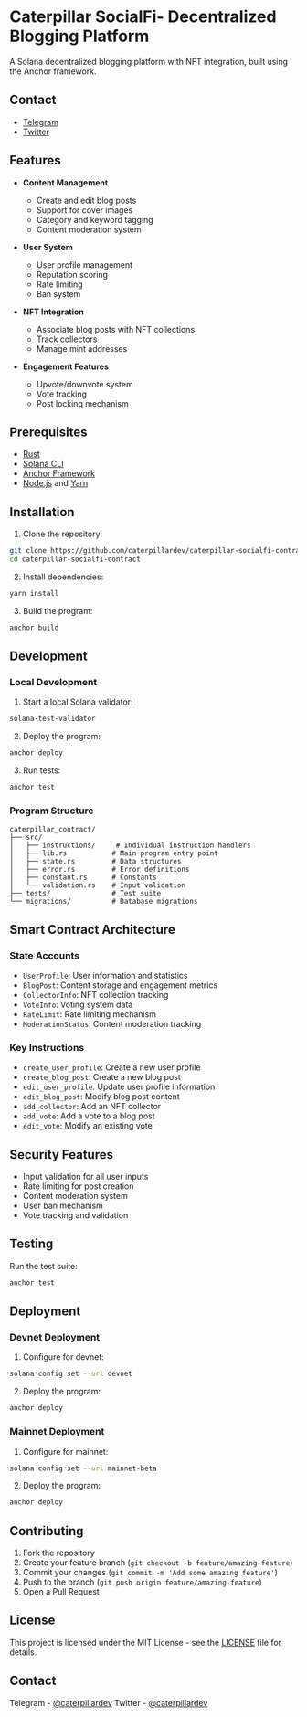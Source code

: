 # Caterpillar SocialFi- Decentralized Blogging Platform

A Solana decentralized blogging platform with NFT integration, built using the Anchor framework.

## Contact

  - [Telegram](https://t.me/roswellecho)
  - [Twitter](https://x.com/roswellecho)

## Features

- **Content Management**
  - Create and edit blog posts
  - Support for cover images
  - Category and keyword tagging
  - Content moderation system

- **User System**
  - User profile management
  - Reputation scoring
  - Rate limiting
  - Ban system

- **NFT Integration**
  - Associate blog posts with NFT collections
  - Track collectors
  - Manage mint addresses

- **Engagement Features**
  - Upvote/downvote system
  - Vote tracking
  - Post locking mechanism

## Prerequisites

- [Rust](https://www.rust-lang.org/tools/install)
- [Solana CLI](https://docs.solana.com/cli/install-solana-cli-tools)
- [Anchor Framework](https://www.anchor-lang.com/docs/installation)
- [Node.js](https://nodejs.org/) and [Yarn](https://yarnpkg.com/)

## Installation

1. Clone the repository:
```bash
git clone https://github.com/caterpillardev/caterpillar-socialfi-contract.git
cd caterpillar-socialfi-contract
```

2. Install dependencies:
```bash
yarn install
```

3. Build the program:
```bash
anchor build
```

## Development

### Local Development

1. Start a local Solana validator:
```bash
solana-test-validator
```

2. Deploy the program:
```bash
anchor deploy
```

3. Run tests:
```bash
anchor test
```

### Program Structure

```
caterpillar_contract/
├── src/
│   ├── instructions/     # Individual instruction handlers
│   ├── lib.rs           # Main program entry point
│   ├── state.rs         # Data structures
│   ├── error.rs         # Error definitions
│   ├── constant.rs      # Constants
│   └── validation.rs    # Input validation
├── tests/               # Test suite
└── migrations/          # Database migrations
```

## Smart Contract Architecture

### State Accounts

- `UserProfile`: User information and statistics
- `BlogPost`: Content storage and engagement metrics
- `CollectorInfo`: NFT collection tracking
- `VoteInfo`: Voting system data
- `RateLimit`: Rate limiting mechanism
- `ModerationStatus`: Content moderation tracking

### Key Instructions

- `create_user_profile`: Create a new user profile
- `create_blog_post`: Create a new blog post
- `edit_user_profile`: Update user profile information
- `edit_blog_post`: Modify blog post content
- `add_collector`: Add an NFT collector
- `add_vote`: Add a vote to a blog post
- `edit_vote`: Modify an existing vote

## Security Features

- Input validation for all user inputs
- Rate limiting for post creation
- Content moderation system
- User ban mechanism
- Vote tracking and validation

## Testing

Run the test suite:
```bash
anchor test
```

## Deployment

### Devnet Deployment

1. Configure for devnet:
```bash
solana config set --url devnet
```

2. Deploy the program:
```bash
anchor deploy
```

### Mainnet Deployment

1. Configure for mainnet:
```bash
solana config set --url mainnet-beta
```

2. Deploy the program:
```bash
anchor deploy
```

## Contributing

1. Fork the repository
2. Create your feature branch (`git checkout -b feature/amazing-feature`)
3. Commit your changes (`git commit -m 'Add some amazing feature'`)
4. Push to the branch (`git push origin feature/amazing-feature`)
5. Open a Pull Request

## License

This project is licensed under the MIT License - see the [LICENSE](LICENSE) file for details.

## Contact

Telegram - [@caterpillardev](https://t.me/caterpillardev)
Twitter - [@caterpillardev](https://twitter.com/caterpillardev)

